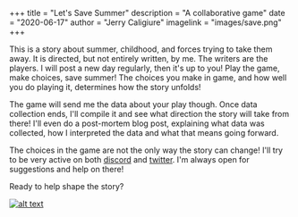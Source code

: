 +++
title = "Let's Save Summer"
description = "A collaborative game"
date = "2020-06-17"
author = "Jerry Caligiure"
imagelink = "images/save.png"
+++

This is a story about summer, childhood, and forces trying to take them away. It is
directed, but not entirely written, by me. The writers are the players. I will post
a new day regularly, then it's up to you! Play the game, make choices, save summer!
The choices you make in game, and how well you do playing it, determines how the
story unfolds!

The game will send me the data about your play though. Once data collection ends,
I'll compile it and see what direction the story will take from there! I'll even
do a post-mortem blog post, explaining what data was collected, how I interpreted the data
and what that means going forward.

The choices in the game are not the only way the story can change! I'll try to be
very active on both [discord](https://discord.gg/m88q7vt) and [twitter](https://twitter.com/noofbiz).
I'm always open for suggestions and help on there!

Ready to help shape the story?

[![alt text](/images/play.png "Play Now!")](/posts/day1)
